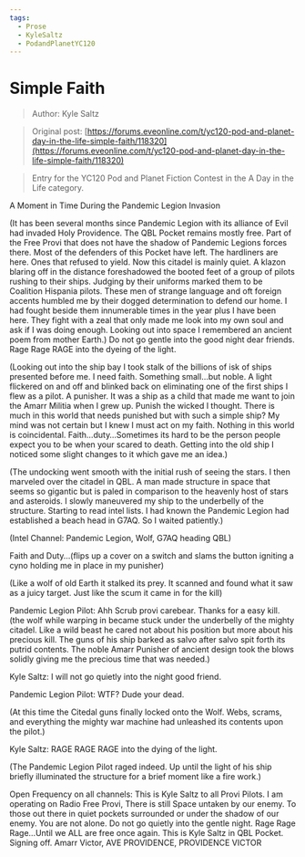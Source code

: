 ```yaml
---
tags:
  - Prose
  - KyleSaltz
  - PodandPlanetYC120
---
```


# Simple Faith

> Author: Kyle Saltz

> Original post: [https://forums.eveonline.com/t/yc120-pod-and-planet-day-in-the-life-simple-faith/118320](https://forums.eveonline.com/t/yc120-pod-and-planet-day-in-the-life-simple-faith/118320)

> Entry for the YC120 Pod and Planet Fiction Contest in the A Day in the Life category.


A Moment in Time During the Pandemic Legion Invasion

(It has been several months since Pandemic Legion with its alliance of Evil had invaded Holy Providence. The QBL Pocket remains mostly free. Part of the Free Provi that does not have the shadow of Pandemic Legions forces there. Most of the defenders of this Pocket have left. The hardliners are here. Ones that refused to yield. Now this citadel is mainly quiet. A klazon blaring off in the distance foreshadowed the booted feet of a group of pilots rushing to their ships. Judging by their uniforms marked them to be Coalition Hispania pilots. These men of strange language and oft foreign accents humbled me by their dogged determination to defend our home. I had fought beside them innumerable times in the year plus I have been here. They fight with a zeal that only made me look into my own soul and ask if I was doing enough. Looking out into space I remembered an ancient poem from mother Earth.) Do not go gentle into the good night dear friends. Rage Rage RAGE into the dyeing of the light.

(Looking out into the ship bay I took stalk of the billions of isk of ships presented before me. I need faith. Something small…but noble. A light flickered on and off and blinked back on eliminating one of the first ships I flew as a pilot. A punisher. It was a ship as a child that made me want to join the Amarr Militia when I grew up. Punish the wicked I thought. There is much in this world that needs punished but with such a simple ship? My mind was not certain but I knew I must act on my faith. Nothing in this world is coincidental. Faith…duty…Sometimes its hard to be the person people expect you to be when your scared to death. Getting into the old ship I noticed some slight changes to it which gave me an idea.)

(The undocking went smooth with the initial rush of seeing the stars. I then marveled over the citadel in QBL. A man made structure in space that seems so gigantic but is paled in comparison to the heavenly host of stars and asteroids. I slowly maneuvered my ship to the underbelly of the structure. Starting to read intel lists. I had known the Pandemic Legion had established a beach head in G7AQ. So I waited patiently.)

(Intel Channel: Pandemic Legion, Wolf, G7AQ heading QBL)

Faith and Duty…(flips up a cover on a switch and slams the button igniting a cyno holding me in place in my punisher)

(Like a wolf of old Earth it stalked its prey. It scanned and found what it saw as a juicy target. Just like the scum it came in for the kill)

Pandemic Legion Pilot: Ahh Scrub provi carebear. Thanks for a easy kill.
(the wolf while warping in became stuck under the underbelly of the mighty citadel. Like a wild beast he cared not about his position but more about his precious kill. The guns of his ship barked as salvo after salvo spit forth its putrid contents. The noble Amarr Punisher of ancient design took the blows solidly giving me the precious time that was needed.)

Kyle Saltz: I will not go quietly into the night good friend.

Pandemic Legion Pilot: WTF? Dude your dead.

(At this time the Citedal guns finally locked onto the Wolf. Webs, scrams, and everything the mighty war machine had unleashed its contents upon the pilot.)

Kyle Saltz: RAGE RAGE RAGE into the dying of the light.

(The Pandemic Legion Pilot raged indeed. Up until the light of his ship briefly illuminated the structure for a brief moment like a fire work.)

Open Frequency on all channels: This is Kyle Saltz to all Provi Pilots. I am operating on Radio Free Provi, There is still Space untaken by our enemy. To those out there in quiet pockets surrounded or under the shadow of our enemy. You are not alone. Do not go quietly into the gentle night. Rage Rage Rage…Until we ALL are free once again. This is Kyle Saltz in QBL Pocket. Signing off.
Amarr Victor, AVE PROVIDENCE, PROVIDENCE VICTOR